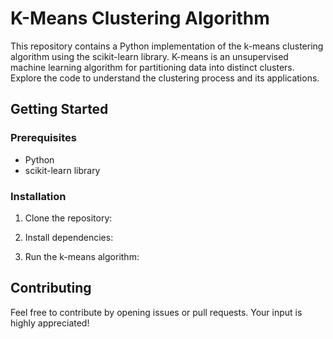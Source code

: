 # K-Means Clustering Algorithm
This repository contains a Python implementation of the k-means clustering algorithm using the scikit-learn library. 
K-means is an unsupervised machine learning algorithm for partitioning data into distinct clusters. 
Explore the code to understand the clustering process and its applications.

## Getting Started

### Prerequisites
- Python
- scikit-learn library

### Installation

1. Clone the repository:

2. Install dependencies:   

3. Run the k-means algorithm:
  
## Contributing
Feel free to contribute by opening issues or pull requests. Your input is highly appreciated!
